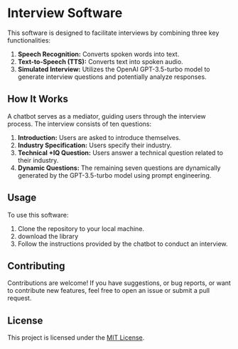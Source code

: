 # Interview Software

This software is designed to facilitate interviews by combining three key functionalities:

1. **Speech Recognition:** Converts spoken words into text.
2. **Text-to-Speech (TTS):** Converts text into spoken audio.
3. **Simulated Interview:** Utilizes the OpenAI GPT-3.5-turbo model to generate interview questions and potentially analyze responses.

## How It Works

A chatbot serves as a mediator, guiding users through the interview process. The interview consists of ten questions:

1. **Introduction:** Users are asked to introduce themselves.
2. **Industry Specification:** Users specify their industry.
3. **Technical +IQ Question:** Users answer a technical question related to their industry.
4. **Dynamic Questions:** The remaining seven questions are dynamically generated by the GPT-3.5-turbo model using prompt engineering.

## Usage

To use this software:

1. Clone the repository to your local machine.
2. download the library 
3. Follow the instructions provided by the chatbot to conduct an interview.

## Contributing

Contributions are welcome! If you have suggestions, or bug reports, or want to contribute new features, feel free to open an issue or submit a pull request.

## License

This project is licensed under the [MIT License](https://www.linkedin.com/in/mohamed-mosaad-85840b254/).
